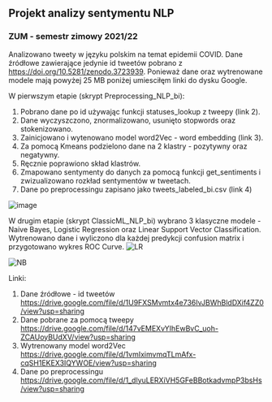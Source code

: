 ## Projekt analizy sentymentu NLP
### ZUM - semestr zimowy 2021/22
Analizowano tweety w języku polskim na temat epidemii COVID. Dane źródłowe zawierające jedynie id tweetów pobrano z https://doi.org/10.5281/zenodo.3723939. Ponieważ dane oraz wytrenowane modele mają powyżej 25 MB poniżej umiesciłęm linki do dysku Google. 

W pierwszym etapie (skrypt Preprocessing_NLP_bi):
  1. Pobrano dane po id używając funkcji statuses_lookup z tweepy (link 2). 
  2. Dane wyczyszczono, znormalizowano, usunięto stopwords oraz stokenizowano.
  3. Zainicjowano i wytenowano model word2Vec - word embedding (link 3). 
  4. Za pomocą Kmeans podzielono dane na 2 klastry - pozytywny oraz negatywny. 
  5. Ręcznie poprawiono skład klastrów.
  6. Zmapowano sentymenty do danych za pomocą funkcji get_sentiments i zwizualizowano rozkład sentymentów w tweetach.
  7. Dane po preprocessingu zapisano jako tweets_labeled_bi.csv (link 4) 

![image](https://user-images.githubusercontent.com/81071435/147371241-d77e96d3-4d68-4ce5-b3ec-209d96a23f25.png)

W drugim etapie (skrypt ClassicML_NLP_bi) wybrano 3 klasyczne modele - Naive Bayes, Logistic Regression oraz Linear Support Vector Classification. Wytrenowano dane i wyliczono dla każdej predykcji confusion matrix i przygotowano wykres ROC Curve.
![LR](https://user-images.githubusercontent.com/81071435/147371340-6ea3f7de-b8a5-4b67-8b3b-8d12546f0a13.PNG)

![NB](https://user-images.githubusercontent.com/81071435/147371346-c40619eb-1d32-4bd9-afd8-ad3454d9e690.png)





Linki: 
1. Dane źródłowe - id tweetów https://drive.google.com/file/d/1U9FXSMvmtx4e736IvJBWhBldDXif4ZZ0/view?usp=sharing
2. Dane pobrane za pomocą tweepy https://drive.google.com/file/d/147vEMEXvYIhEwBvC_uoh-ZCAUoyBUdXV/view?usp=sharing
3. Wytrenowany model word2Vec https://drive.google.com/file/d/1vmIximvmqTLmAfx-cqSH1EKEX3IQYWOE/view?usp=sharing
4. Dane po preprocessingu https://drive.google.com/file/d/1_dlyuLERXiVH5GFeBBotkadvmpP3bsHs/view?usp=sharing
